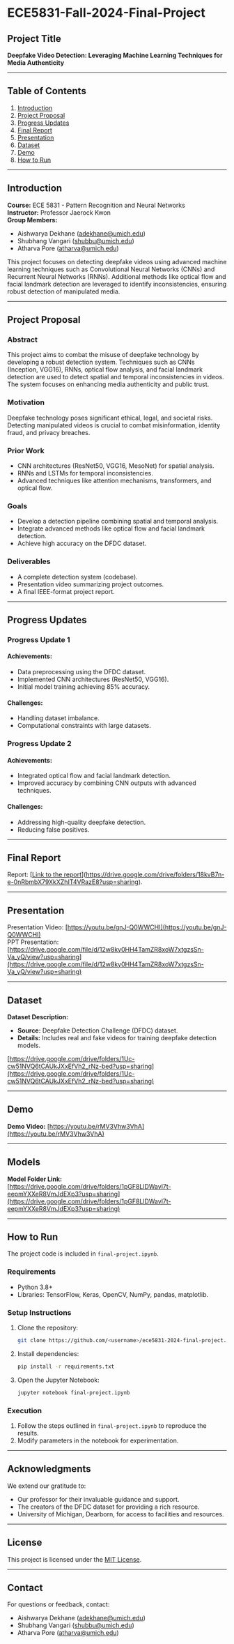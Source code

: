 # ECE5831-Fall-2024-Final-Project

## Project Title

**Deepfake Video Detection: Leveraging Machine Learning Techniques for Media Authenticity**

---

## Table of Contents

1. [Introduction](#introduction)
2. [Project Proposal](#project-proposal)
3. [Progress Updates](#progress-updates)
4. [Final Report](#final-report)
5. [Presentation](#presentation)
6. [Dataset](#dataset)
7. [Demo](#demo)
8. [How to Run](#how-to-run)

---

## Introduction

**Course:** ECE 5831 - Pattern Recognition and Neural Networks  
**Instructor:** Professor Jaerock Kwon  
**Group Members:**  
- Aishwarya Dekhane ([adekhane@umich.edu](mailto:adekhane@umich.edu))  
- Shubhang Vangari ([shubbu@umich.edu](mailto:shubbu@umich.edu))  
- Atharva Pore ([atharva@umich.edu](mailto:atharva@umich.edu))  

This project focuses on detecting deepfake videos using advanced machine learning techniques such as Convolutional Neural Networks (CNNs) and Recurrent Neural Networks (RNNs). Additional methods like optical flow and facial landmark detection are leveraged to identify inconsistencies, ensuring robust detection of manipulated media.

---

## Project Proposal

### Abstract
This project aims to combat the misuse of deepfake technology by developing a robust detection system. Techniques such as CNNs (Inception, VGG16), RNNs, optical flow analysis, and facial landmark detection are used to detect spatial and temporal inconsistencies in videos. The system focuses on enhancing media authenticity and public trust.

### Motivation
Deepfake technology poses significant ethical, legal, and societal risks. Detecting manipulated videos is crucial to combat misinformation, identity fraud, and privacy breaches.

### Prior Work
- CNN architectures (ResNet50, VGG16, MesoNet) for spatial analysis.
- RNNs and LSTMs for temporal inconsistencies.
- Advanced techniques like attention mechanisms, transformers, and optical flow.

### Goals
- Develop a detection pipeline combining spatial and temporal analysis.
- Integrate advanced methods like optical flow and facial landmark detection.
- Achieve high accuracy on the DFDC dataset.

### Deliverables
- A complete detection system (codebase).
- Presentation video summarizing project outcomes.
- A final IEEE-format project report.

---

## Progress Updates

### Progress Update 1  

#### Achievements:
- Data preprocessing using the DFDC dataset.
- Implemented CNN architectures (ResNet50, VGG16).
- Initial model training achieving 85% accuracy.

#### Challenges:
- Handling dataset imbalance.
- Computational constraints with large datasets.

### Progress Update 2 

#### Achievements:
- Integrated optical flow and facial landmark detection.
- Improved accuracy by combining CNN outputs with advanced techniques.

#### Challenges:
- Addressing high-quality deepfake detection.
- Reducing false positives.

---

## Final Report

Report: [[Link to the report](https://drive.google.com/drive/folders/18kvB7n-e-0nRbmbX79XkXZhIT4VRazE8?usp=sharing)](https://drive.google.com/drive/folders/18kvB7n-e-0nRbmbX79XkXZhIT4VRazE8?usp=sharing).

---

## Presentation

Presentation Video: [https://youtu.be/gnJ-Q0WWCHI](https://youtu.be/gnJ-Q0WWCHI)  
PPT Presentation: [https://drive.google.com/file/d/12w8ky0HH4TamZR8xoW7xtgzsSn-Va_yQ/view?usp=sharing](https://drive.google.com/file/d/12w8ky0HH4TamZR8xoW7xtgzsSn-Va_yQ/view?usp=sharing)

---

## Dataset

**Dataset Description:**  
- **Source:** Deepfake Detection Challenge (DFDC) dataset.
- **Details:** Includes real and fake videos for training deepfake detection models.

[https://drive.google.com/drive/folders/1Uc-cw51NVQ6tCAUkJXxEfVh2_rNz-bed?usp=sharing](https://drive.google.com/drive/folders/1Uc-cw51NVQ6tCAUkJXxEfVh2_rNz-bed?usp=sharing)

---

## Demo

**Demo Video:** [https://youtu.be/rMV3Vhw3VhA](https://youtu.be/rMV3Vhw3VhA)

---

## Models

**Model Folder Link:** [https://drive.google.com/drive/folders/1pGF8LlDWavl7t-eepmYXXeR8VmJdEXp3?usp=sharing](https://drive.google.com/drive/folders/1pGF8LlDWavl7t-eepmYXXeR8VmJdEXp3?usp=sharing)

---

## How to Run

The project code is included in `final-project.ipynb`.

### Requirements
- Python 3.8+
- Libraries: TensorFlow, Keras, OpenCV, NumPy, pandas, matplotlib.

### Setup Instructions
1. Clone the repository:
   ```bash
   git clone https://github.com/<username>/ece5831-2024-final-project.git
   ```
2. Install dependencies:
   ```bash
   pip install -r requirements.txt
   ```
3. Open the Jupyter Notebook:
   ```bash
   jupyter notebook final-project.ipynb
   ```

### Execution
1. Follow the steps outlined in `final-project.ipynb` to reproduce the results.
2. Modify parameters in the notebook for experimentation.

---

## Acknowledgments

We extend our gratitude to:
- Our professor for their invaluable guidance and support.
- The creators of the DFDC dataset for providing a rich resource.
- University of Michigan, Dearborn, for access to facilities and resources.

---

## License

This project is licensed under the [MIT License](LICENSE).

---

## Contact

For questions or feedback, contact:
- Aishwarya Dekhane ([adekhane@umich.edu](mailto:adekhane@umich.edu))
- Shubhang Vangari ([shubbu@umich.edu](mailto:shubbu@umich.edu))
- Atharva Pore ([atharva@umich.edu](mailto:atharva@umich.edu))
